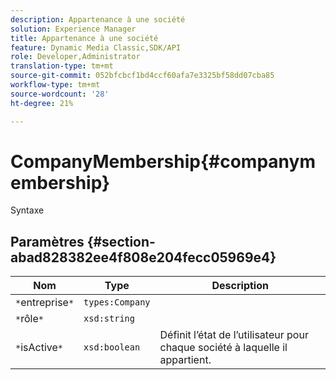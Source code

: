 ```yaml
---
description: Appartenance à une société
solution: Experience Manager
title: Appartenance à une société
feature: Dynamic Media Classic,SDK/API
role: Developer,Administrator
translation-type: tm+mt
source-git-commit: 052bfcbcf1bd4ccf60afa7e3325bf58dd07cba85
workflow-type: tm+mt
source-wordcount: '28'
ht-degree: 21%

---
```



# CompanyMembership{#companymembership}

Syntaxe

## Paramètres {#section-abad828382ee4f808e204fecc05969e4}

| Nom | Type | Description |
|---|---|---|
| `*`entreprise`*` | `types:Company` |  |
| `*`rôle`*` | `xsd:string` |  |
| `*`isActive`*` | `xsd:boolean` | Définit l’état de l’utilisateur pour chaque société à laquelle il appartient. |

